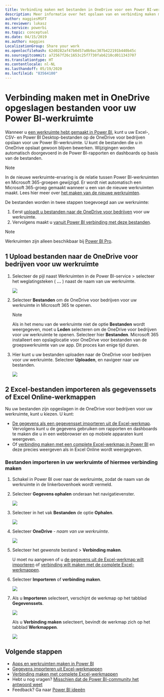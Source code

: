 ```yaml
---
title: Verbinding maken met bestanden in OneDrive voor een Power BI-werkruimte
description: Meer informatie over het opslaan van en verbinding maken met uw Excel-, CSV- en Power BI Desktop-bestanden op de OneDrive voor uw Power BI-werkruimte.
author: maggiesMSFT
ms.reviewer: lukasz
ms.service: powerbi
ms.topic: conceptual
ms.date: 04/15/2019
ms.author: maggies
LocalizationGroup: Share your work
ms.openlocfilehash: 62d0282af47b0d57a0b9ac307b422191b440b45c
ms.sourcegitcommit: a72567f26c1653c25f7730fab6210cd011343707
ms.translationtype: HT
ms.contentlocale: nl-NL
ms.lasthandoff: 05/19/2020
ms.locfileid: "83564100"
---
```

# <a name="connect-to-files-stored-in-onedrive-for-your-power-bi-workspace"></a>Verbinding maken met in OneDrive opgeslagen bestanden voor uw Power BI-werkruimte
Wanneer u [een werkruimte hebt gemaakt in Power BI](../collaborate-share/service-create-distribute-apps.md), kunt u uw Excel-, CSV- en Power BI Desktop-bestanden op de OneDrive voor bedrijven opslaan voor uw Power BI-werkruimte. U kunt de bestanden die u in OneDrive opslaat gewoon blijven bewerken. Wijzigingen worden automatisch doorgevoerd in de Power BI-rapporten en dashboards op basis van de bestanden. 

> [!NOTE]
> In de nieuwe werkruimte-ervaring is de relatie tussen Power BI-werkruimten en Microsoft 365-groepen gewijzigd. Er wordt niet automatisch een Microsoft 365-groep gemaakt wanneer u een van de nieuwe werkruimten maakt. Lees hier meer over [het maken van de nieuwe werkruimten](../collaborate-share/service-create-the-new-workspaces.md).

De bestanden worden in twee stappen toegevoegd aan uw werkruimte: 

1. Eerst [uploadt u bestanden naar de OneDrive voor bedrijven](service-connect-to-files-in-app-workspace-onedrive-for-business.md#1-upload-files-to-the-onedrive-for-business-for-your-workspace) voor uw werkruimte.
2. Vervolgens maakt u [vanuit Power BI verbinding met deze bestanden](service-connect-to-files-in-app-workspace-onedrive-for-business.md#2-import-excel-files-as-datasets-or-as-excel-online-workbooks).

> [!NOTE]
> Werkruimten zijn alleen beschikbaar bij [Power BI Pro](../fundamentals/service-features-license-type.md).
> 

## <a name="1-upload-files-to-the-onedrive-for-business-for-your-workspace"></a>1 Upload bestanden naar de OneDrive voor bedrijven voor uw werkruimte
1. Selecteer de pijl naast Werkruimten in de Power BI-service > selecteer het weglatingsteken ( **…** ) naast de naam van uw werkruimte. 
   
   ![](media/service-connect-to-files-in-app-workspace-onedrive-for-business/power-bi-app-ellipsis.png)
2. Selecteer **Bestanden** om de OneDrive voor bedrijven voor uw werkruimte in Microsoft 365 te openen.
   
   > [!NOTE]
   > Als in het menu van de werkruimte niet de optie **Bestanden** wordt weergegeven, moet u **Leden** selecteren om de OneDrive voor bedrijven voor uw werkruimte te openen. Selecteer hier **Bestanden**. Microsoft 365 installeert een opslaglocatie voor OneDrive voor bestanden van de groepswerkruimte van uw app. Dit proces kan enige tijd duren.
   > 
   > 
3. Hier kunt u uw bestanden uploaden naar de OneDrive voor bedrijven voor uw werkruimte. Selecteer **Uploaden**, en navigeer naar uw bestanden.
   
   ![](media/service-connect-to-files-in-app-workspace-onedrive-for-business/pbi_grpfilesonedrive.png)

## <a name="2-import-excel-files-as-datasets-or-as-excel-online-workbooks"></a>2 Excel-bestanden importeren als gegevenssets of Excel Online-werkmappen
Nu uw bestanden zijn opgeslagen in de OneDrive voor bedrijven voor uw werkruimte, kunt u kiezen. U kunt: 

* [De gegevens als een gegevensset importeren uit de Excel-werkmap](service-get-data-from-files.md). Vervolgens kunt u de gegevens gebruiken om rapporten en dashboards te maken die u in een webbrowser en op mobiele apparaten kunt weergeven.
* Of [verbinding maken met een complete Excel-werkmap in Power BI](service-excel-workbook-files.md) en deze precies weergeven als in Excel Online wordt weergegeven.

### <a name="import-or-connect-to-the-files-in-your-workspace"></a>Bestanden importeren in uw werkruimte of hiermee verbinding maken
1. Schakel in Power BI over naar de werkruimte, zodat de naam van de werkruimte in de linkerbovenhoek wordt vermeld. 
2. Selecteer **Gegevens ophalen** onderaan het navigatievenster. 
   
   ![](media/service-connect-to-files-in-app-workspace-onedrive-for-business/power-bi-app-get-data-button.png)
3. Selecteer in het vak **Bestanden** de optie **Ophalen**.
   
   ![](media/service-connect-to-files-in-app-workspace-onedrive-for-business/pbi_getfiles.png)
4. Selecteer **OneDrive** - *naam van uw werkruimte*.
   
    ![](media/service-connect-to-files-in-app-workspace-onedrive-for-business/pbi_grp_one_drive_shrpt.png)
5. Selecteer het gewenste bestand > **Verbinding maken**.
   
    U moet nu aangeven of u [de gegevens uit de Excel-werkmap wilt importeren](service-get-data-from-files.md) of [verbinding wilt maken met de complete Excel-werkmappen](service-excel-workbook-files.md).
6. Selecteer **Importeren** of **verbinding maken**.
   
    ![](media/service-connect-to-files-in-app-workspace-onedrive-for-business/pbi_importexceldataorwholecrop.png)
7. Als u **Importeren** selecteert, verschijnt de werkmap op het tabblad **Gegevenssets**. 
   
    ![](media/service-connect-to-files-in-app-workspace-onedrive-for-business/power-bi-app-excel-file-import.png)
   
    Als u **Verbinding maken** selecteert, bevindt de werkmap zich op het tabblad **Werkmappen**.
   
    ![](media/service-connect-to-files-in-app-workspace-onedrive-for-business/power-bi-app-excel-file-connect.png)

## <a name="next-steps"></a>Volgende stappen
* [Apps en werkruimten maken in Power BI](../collaborate-share/service-create-distribute-apps.md)
* [Gegevens importeren uit Excel-werkmappen](service-get-data-from-files.md)
* [Verbinding maken met complete Excel-werkmappen](service-excel-workbook-files.md)
* Hebt u nog vragen? [Misschien dat de Power BI-community het antwoord weet](https://community.powerbi.com/)
* Feedback? Ga naar [Power BI ideeën](https://ideas.powerbi.com/forums/265200-power-bi)
